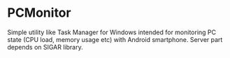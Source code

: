 PCMonitor
===============

Simple utility like Task Manager for Windows intended for monitoring PC
state (CPU load, memory usage etc) with Android smartphone. Server part
depends on SIGAR library.
